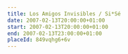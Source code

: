 ```yaml
---
title: Los Amigos Invisibles / Si*Sé
date: 2007-02-13T20:00:00+01:00
start: 2007-02-13T20:00:00+01:00
end: 2007-02-13T23:00:00+01:00
placeId: 849vqhg6+6v
---
```


